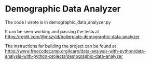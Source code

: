 # Demographic Data Analyzer

The code I wrote is in demographic_data_analyzer.py

It can be seen working and passing the tests at https://replit.com/@mszyld/boilerplate-demographic-data-analyzer

The instructions for building the project can be found at https://www.freecodecamp.org/learn/data-analysis-with-python/data-analysis-with-python-projects/demographic-data-analyzer
